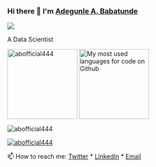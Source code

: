 ### Hi there 👋 I'm [Adegunle A. Babatunde](https://www.linkedin.com/in/abofficialng/)   

[![](https://enkahcw3aqjzlyp.m.pipedream.net/?key=gh-abofficial444&label=visitors&color=grey&style=flat)](https://github.com/abofficial444)

A Data Scientist

<div>
  <p>
    <img height="160" align="center" src="https://github-readme-stats.vercel.app/api?username=abofficial444&show_icons=true&locale=en&default&count_private=true&theme=react" alt="abofficial444" />
    <img height="160" align="center" src="https://github-readme-stats.vercel.app/api/top-langs/?username=abofficial444&layout=compact&count_private=true&theme=react" alt="My most used languages for code on Github" />
  </p>
  <p>
    <img align="center" src="https://github-readme-streak-stats.herokuapp.com/?user=abofficial444&theme=blood-dark&background=000000" alt="abofficial444" />
  </p>
</div>

<p align="left"><a href="https://github.com/ryo-ma/github-profile-trophy"><img src="https://github-profile-trophy.vercel.app/?username=abofficial444&row=1&no-bg=true" alt="abofficial444"/></a></p>

📫 How to reach me: [Twitter](https://twitter.com/abofficial_ng) * [LinkedIn](https://www.linkedin.com/in/abofficialng/) * [Email](mailto:aadegunle@icloud.com)

